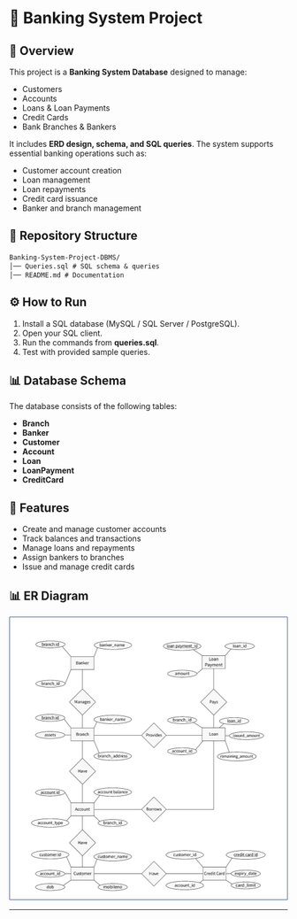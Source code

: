 # 🏦 Banking System Project

## 📌 Overview
This project is a **Banking System Database** designed to manage:
- Customers
- Accounts
- Loans & Loan Payments
- Credit Cards
- Bank Branches & Bankers

It includes **ERD design, schema, and SQL queries**. The system supports essential banking operations such as:
- Customer account creation
- Loan management
- Loan repayments
- Credit card issuance
- Banker and branch management

## 📂 Repository Structure
```
Banking-System-Project-DBMS/
│── Queries.sql # SQL schema & queries
│── README.md # Documentation
```

## ⚙️ How to Run
1. Install a SQL database (MySQL / SQL Server / PostgreSQL).
2. Open your SQL client.
3. Run the commands from **queries.sql**.
4. Test with provided sample queries.

## 📊 Database Schema
The database consists of the following tables:
- **Branch**
- **Banker**
- **Customer**
- **Account**
- **Loan**
- **LoanPayment**
- **CreditCard**

## 🚀 Features
- Create and manage customer accounts
- Track balances and transactions
- Manage loans and repayments
- Assign bankers to branches
- Issue and manage credit cards

## 📊 ER Diagram
![ER Diagram](er_diagram.png)

---
